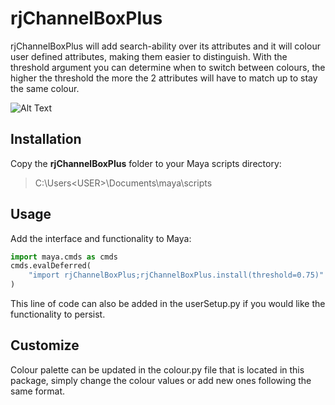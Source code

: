 # rjChannelBoxPlus
rjChannelBoxPlus will add search-ability over its attributes and it will colour user defined attributes, making them easier to distinguish. With the threshold argument you can determine when to switch between colours, the higher the threshold the more the 2 attributes will have to match up to stay the same colour.

![Alt Text](https://github.com/robertjoosten/rjChannelBoxPlus/blob/master/README.gif)

## Installation
Copy the **rjChannelBoxPlus** folder to your Maya scripts directory:
> C:\Users\<USER>\Documents\maya\scripts

## Usage
Add the interface and functionality to Maya:
```python
import maya.cmds as cmds
cmds.evalDeferred(
    "import rjChannelBoxPlus;rjChannelBoxPlus.install(threshold=0.75)"
)
```
This line of code can also be added in the userSetup.py if you would like the functionality to persist.
  
## Customize
Colour palette can be updated in the colour.py file that is located in this package, simply change the colour values or add new ones following the same format.
